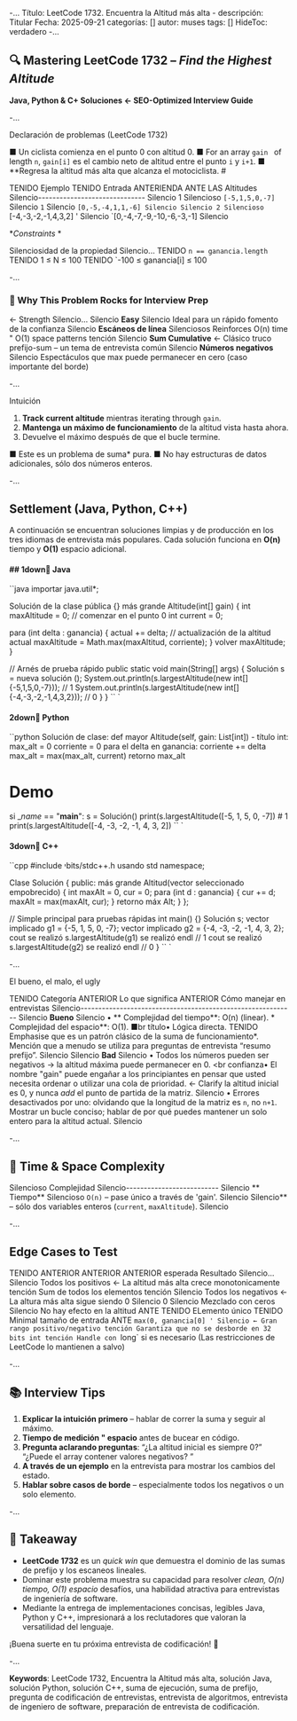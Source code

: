 -...
Título: LeetCode 1732. Encuentra la Altitud más alta -
descripción: Titular
Fecha: 2025-09-21
categorías: []
autor: muses
tags: []
HideToc: verdadero
-...
## 🔍 Mastering LeetCode 1732 – *Find the Highest Altitude*
**Java, Python & C+ Soluciones ← SEO-Optimized Interview Guide**

-...

Declaración de problemas (LeetCode 1732)

■ Un ciclista comienza en el punto 0 con altitud 0.
■ For an array `gain ` of length `n`, `gain[i]` es el cambio neto de altitud entre el punto `i` y `i+1`.
■ **Regresa la altitud más alta que alcanza el motociclista. #

TENIDO Ejemplo TENIDO Entrada ANTERIENDA ANTE LAS Altitudes
Silencio------------------------------
Silencio 1 Silencioso `[-5,1,5,0,-7]` Silencio `1` Silencio `[0,-5,-4,1,1,-6] Silencio
Silencio 2 Silencioso `[-4,-3,-2,-1,4,3,2] ' Silencio `[0,-4,-7,-9,-10,-6,-3,-1] Silencio

**Constraints* *

Silenciosidad de la propiedad
Silencio...
TENIDO `n == ganancia.length` TENIDO 1 ≤ N ≤ 100
TENIDO `-100 ≤ ganancia[i] ≤ 100

-...

### 🎯 Why This Problem Rocks for Interview Prep

← Strength
Silencio...
Silencio **Easy** Silencio Ideal para un rápido fomento de la confianza
Silencio **Escáneos de línea** Silenciosos Reinforces O(n) time " O(1) space patterns tención
Silencio **Sum Cumulative** ← Clásico truco prefijo-sum – un tema de entrevista común
Silencio **Números negativos** Silencio Espectáculos que max puede permanecer en cero (caso importante del borde)

-...

Intuición

1. **Track current altitude** mientras iterating through `gain`.
2. **Mantenga un máximo de funcionamiento** de la altitud vista hasta ahora.
3. Devuelve el máximo después de que el bucle termine.

■ Este es un problema de suma* pura.
■ No hay estructuras de datos adicionales, sólo dos números enteros.

-...

##  Settlement (Java, Python, C++)

A continuación se encuentran soluciones limpias y de producción en los tres idiomas de entrevista más populares. Cada solución funciona en **O(n)** tiempo y **O(1)** espacio adicional.

#### ## 1down⃣ Java

``java
importar java.util*;

Solución de la clase pública {}
más grande Altitude(int[] gain) {
int maxAltitude = 0; // comenzar en el punto 0
int current = 0;

para (int delta : ganancia) {
actual += delta; // actualización de la altitud actual
maxAltitude = Math.max(maxAltitud, corriente);
}
volver maxAltitude;
}

// Arnés de prueba rápido
public static void main(String[] args) {
Solución s = nueva solución ();
System.out.println(s.largestAltitude(new int[]{-5,1,5,0,-7})); // 1
System.out.println(s.largestAltitude(new int[]{-4,-3,-2,-1,4,3,2})); // 0
}
}
`` `

#### 2down⃣ Python

``python
Solución de clase:
def mayor Altitude(self, gain: List[int]) - título int:
max_alt = 0
corriente = 0
para el delta en ganancia:
corriente += delta
max_alt = max(max_alt, current)
retorno max_alt

# Demo
si __name_ == "__main__":
s = Solución()
print(s.largestAltitude([-5, 1, 5, 0, -7]) # 1
print(s.largestAltitude([-4, -3, -2, -1, 4, 3, 2])
`` `

#### 3down⃣ C++

``cpp
#include יbits/stdc++.h
usando std namespace;

Clase Solución {
public:
más grande Altitud(vector seleccionado empobrecido) {
int maxAlt = 0, cur = 0;
para (int d : ganancia) {
cur += d;
maxAlt = max(maxAlt, cur);
}
retorno máx Alt;
}
};

// Simple principal para pruebas rápidas
int main() {}
Solución s;
vector implicado g1 = {-5, 1, 5, 0, -7};
vector implicado g2 = {-4, -3, -2, -1, 4, 3, 2};
cout se realizó s.largestAltitude(g1) se realizó endl // 1
cout se realizó s.largestAltitude(g2) se realizó endl // 0
}
`` `

-...

El bueno, el malo, el ugly

TENIDO Categoría ANTERIOR Lo que significa ANTERIOR Cómo manejar en entrevistas
Silencio------------------------------------------------------------
Silencio **Bueno** Silencio • ** Complejidad del tiempo**: O(n) (linear). * Complejidad del espacio**: O(1). ■br título• Lógica directa. TENIDO Emphasise que es un patrón clásico de la suma de funcionamiento*. Mención que a menudo se utiliza para preguntas de entrevista “resumo prefijo”. Silencio
Silencio **Bad** Silencio • Todos los números pueden ser negativos → la altitud máxima puede permanecer en 0. <br confianza• El nombre "gain" puede engañar a los principiantes en pensar que usted necesita ordenar o utilizar una cola de prioridad. ← Clarify la altitud inicial es 0, y nunca *add* el punto de partida de la matriz. Silencio
• Errores desactivados por uno: olvidando que la longitud de la matriz es `n`, no `n+1`. Mostrar un bucle conciso; hablar de por qué puedes mantener un solo entero para la altitud actual. Silencio

-...

## 🚀 Time & Space Complexity

Silencioso Complejidad
Silencio--------------------------
Silencio ** Tiempo** Silencioso `O(n)` – pase único a través de 'gain'. Silencio
Silencio** – sólo dos variables enteros (`current`, `maxAltitude`). Silencio

-...

## Edge Cases to Test

TENIDO ANTERIOR ANTERIOR ANTERIOR esperada Resultado
Silencio...
Silencio Todos los positivos ← La altitud más alta crece monotonicamente tención Sum de todos los elementos tención
Silencio Todos los negativos ← La altura más alta sigue siendo 0 Silencio 0
Silencio Mezclado con ceros Silencio No hay efecto en la altitud ANTE
TENIDO ELemento único TENIDO Minimal tamaño de entrada ANTE `max(0, ganancia[0] ' Silencio
← Gran rango positivo/negativo tención Garantiza que no se desborde en 32 bits int tención Handle con `long` si es necesario (Las restricciones de LeetCode lo mantienen a salvo)

-...

## 📚 Interview Tips

1. **Explicar la intuición primero** – hablar de correr la suma y seguir al máximo.
2. **Tiempo de medición " espacio** antes de bucear en código.
3. **Pregunta aclarando preguntas**: “¿La altitud inicial es siempre 0?” “¿Puede el array contener valores negativos? ”
4. **A través de un ejemplo** en la entrevista para mostrar los cambios del estado.
5. **Hablar sobre casos de borde** – especialmente todos los negativos o un solo elemento.

-...

## 🎯 Takeaway

- **LeetCode 1732** es un *quick win* que demuestra el dominio de las sumas de prefijo y los escaneos lineales.
- Dominar este problema muestra su capacidad para resolver *clean, O(n) tiempo, O(1) espacio* desafíos, una habilidad atractiva para entrevistas de ingeniería de software.
- Mediante la entrega de implementaciones concisas, legibles Java, Python y C++, impresionará a los reclutadores que valoran la versatilidad del lenguaje.

¡Buena suerte en tu próxima entrevista de codificación! 🚀

-...

**Keywords**: LeetCode 1732, Encuentra la Altitud más alta, solución Java, solución Python, solución C++, suma de ejecución, suma de prefijo, pregunta de codificación de entrevistas, entrevista de algoritmos, entrevista de ingeniero de software, preparación de entrevista de codificación.
